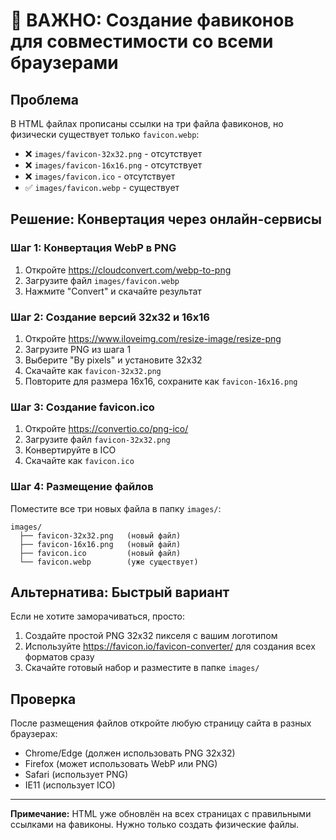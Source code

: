 # 🚨 ВАЖНО: Создание фавиконов для совместимости со всеми браузерами

## Проблема
В HTML файлах прописаны ссылки на три файла фавиконов, но физически существует только `favicon.webp`:
- ❌ `images/favicon-32x32.png` - отсутствует
- ❌ `images/favicon-16x16.png` - отсутствует  
- ❌ `images/favicon.ico` - отсутствует
- ✅ `images/favicon.webp` - существует

## Решение: Конвертация через онлайн-сервисы

### Шаг 1: Конвертация WebP в PNG
1. Откройте https://cloudconvert.com/webp-to-png
2. Загрузите файл `images/favicon.webp`
3. Нажмите "Convert" и скачайте результат

### Шаг 2: Создание версий 32x32 и 16x16
1. Откройте https://www.iloveimg.com/resize-image/resize-png
2. Загрузите PNG из шага 1
3. Выберите "By pixels" и установите 32x32
4. Скачайте как `favicon-32x32.png`
5. Повторите для размера 16x16, сохраните как `favicon-16x16.png`

### Шаг 3: Создание favicon.ico
1. Откройте https://convertio.co/png-ico/
2. Загрузите файл `favicon-32x32.png`
3. Конвертируйте в ICO
4. Скачайте как `favicon.ico`

### Шаг 4: Размещение файлов
Поместите все три новых файла в папку `images/`:
```
images/
  ├── favicon-32x32.png   (новый файл)
  ├── favicon-16x16.png   (новый файл)
  ├── favicon.ico         (новый файл)
  └── favicon.webp        (уже существует)
```

## Альтернатива: Быстрый вариант
Если не хотите заморачиваться, просто:
1. Создайте простой PNG 32x32 пикселя с вашим логотипом
2. Используйте https://favicon.io/favicon-converter/ для создания всех форматов сразу
3. Скачайте готовый набор и разместите в папке `images/`

## Проверка
После размещения файлов откройте любую страницу сайта в разных браузерах:
- Chrome/Edge (должен использовать PNG 32x32)
- Firefox (может использовать WebP или PNG)
- Safari (использует PNG)
- IE11 (использует ICO)

---

**Примечание:** HTML уже обновлён на всех страницах с правильными ссылками на фавиконы. Нужно только создать физические файлы.

